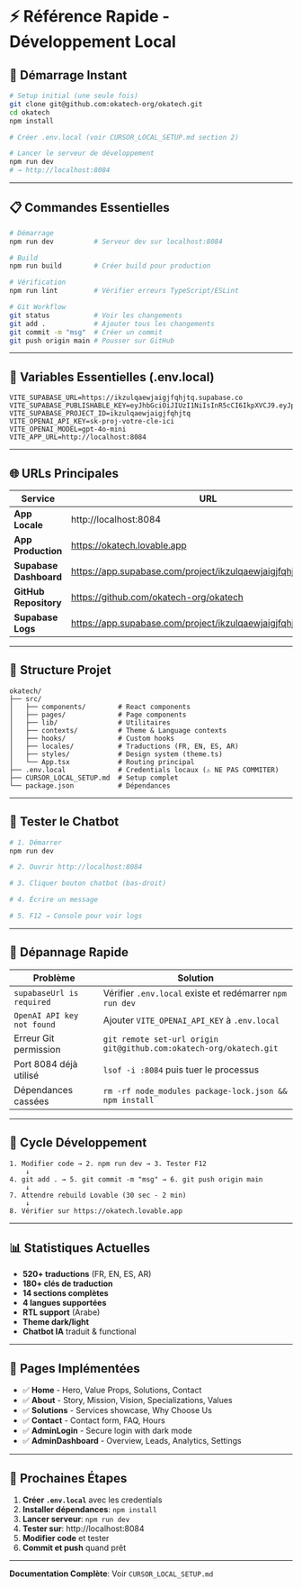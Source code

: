 # ⚡ Référence Rapide - Développement Local

## 🚀 Démarrage Instant

```bash
# Setup initial (une seule fois)
git clone git@github.com:okatech-org/okatech.git
cd okatech
npm install

# Créer .env.local (voir CURSOR_LOCAL_SETUP.md section 2)

# Lancer le serveur de développement
npm run dev
# → http://localhost:8084
```

---

## 📋 Commandes Essentielles

```bash
# Démarrage
npm run dev          # Serveur dev sur localhost:8084

# Build
npm run build        # Créer build pour production

# Vérification
npm run lint         # Vérifier erreurs TypeScript/ESLint

# Git Workflow
git status           # Voir les changements
git add .            # Ajouter tous les changements
git commit -m "msg"  # Créer un commit
git push origin main # Pousser sur GitHub
```

---

## 🔑 Variables Essentielles (.env.local)

```env
VITE_SUPABASE_URL=https://ikzulqaewjaigjfqhjtq.supabase.co
VITE_SUPABASE_PUBLISHABLE_KEY=eyJhbGciOiJIUzI1NiIsInR5cCI6IkpXVCJ9.eyJpc3MiOiJzdXBhYmFzZSIsInJlZiI6ImlrenVscWFld2phaWdqZnFoanRxIiwicm9sZSI6ImFub24iLCJpYXQiOjE3NjE0MTQwODQsImV4cCI6MjA3Njk5MDA4NH0.4WxTvwl_Gs9RULPdTZeCT8ED7DtZeMpzMTCzZpQtTqE
VITE_SUPABASE_PROJECT_ID=ikzulqaewjaigjfqhjtq
VITE_OPENAI_API_KEY=sk-proj-votre-cle-ici
VITE_OPENAI_MODEL=gpt-4o-mini
VITE_APP_URL=http://localhost:8084
```

---

## 🌐 URLs Principales

| Service | URL |
|---------|-----|
| **App Locale** | http://localhost:8084 |
| **App Production** | https://okatech.lovable.app |
| **Supabase Dashboard** | https://app.supabase.com/project/ikzulqaewjaigjfqhjtq |
| **GitHub Repository** | https://github.com/okatech-org/okatech |
| **Supabase Logs** | https://app.supabase.com/project/ikzulqaewjaigjfqhjtq/functions |

---

## 📂 Structure Projet

```
okatech/
├── src/
│   ├── components/        # React components
│   ├── pages/             # Page components
│   ├── lib/               # Utilitaires
│   ├── contexts/          # Theme & Language contexts
│   ├── hooks/             # Custom hooks
│   ├── locales/           # Traductions (FR, EN, ES, AR)
│   ├── styles/            # Design system (theme.ts)
│   └── App.tsx            # Routing principal
├── .env.local             # Credentials locaux (⚠️ NE PAS COMMITER)
├── CURSOR_LOCAL_SETUP.md  # Setup complet
└── package.json           # Dépendances
```

---

## 🧪 Tester le Chatbot

```bash
# 1. Démarrer
npm run dev

# 2. Ouvrir http://localhost:8084

# 3. Cliquer bouton chatbot (bas-droit)

# 4. Écrire un message

# 5. F12 → Console pour voir logs
```

---

## 🐛 Dépannage Rapide

| Problème | Solution |
|----------|----------|
| `supabaseUrl is required` | Vérifier `.env.local` existe et redémarrer `npm run dev` |
| `OpenAI API key not found` | Ajouter `VITE_OPENAI_API_KEY` à `.env.local` |
| Erreur Git permission | `git remote set-url origin git@github.com:okatech-org/okatech.git` |
| Port 8084 déjà utilisé | `lsof -i :8084` puis tuer le processus |
| Dépendances cassées | `rm -rf node_modules package-lock.json && npm install` |

---

## 🔄 Cycle Développement

```
1. Modifier code → 2. npm run dev → 3. Tester F12
    ↓
4. git add . → 5. git commit -m "msg" → 6. git push origin main
    ↓
7. Attendre rebuild Lovable (30 sec - 2 min)
    ↓
8. Vérifier sur https://okatech.lovable.app
```

---

## 📊 Statistiques Actuelles

- **520+ traductions** (FR, EN, ES, AR)
- **180+ clés de traduction**
- **14 sections complètes**
- **4 langues supportées**
- **RTL support** (Arabe)
- **Theme dark/light**
- **Chatbot IA** traduit & functional

---

## 🎯 Pages Implémentées

- ✅ **Home** - Hero, Value Props, Solutions, Contact
- ✅ **About** - Story, Mission, Vision, Specializations, Values
- ✅ **Solutions** - Services showcase, Why Choose Us
- ✅ **Contact** - Contact form, FAQ, Hours
- ✅ **AdminLogin** - Secure login with dark mode
- ✅ **AdminDashboard** - Overview, Leads, Analytics, Settings

---

## 🚀 Prochaines Étapes

1. **Créer `.env.local`** avec les credentials
2. **Installer dépendances**: `npm install`
3. **Lancer serveur**: `npm run dev`
4. **Tester sur**: http://localhost:8084
5. **Modifier code** et tester
6. **Commit et push** quand prêt

---

**Documentation Complète**: Voir `CURSOR_LOCAL_SETUP.md`
